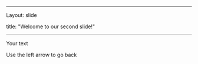 ___

Layout: slide

title:  "Welcome to our second slide!"

___

Your text

Use the left arrow to go back
